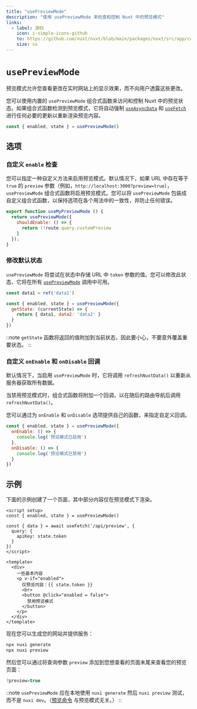 ```yaml
---
title: "usePreviewMode"
description: "使用 usePreviewMode 来检查和控制 Nuxt 中的预览模式"
links:
  - label: 源码
    icon: i-simple-icons-github
    to: https://github.com/nuxt/nuxt/blob/main/packages/nuxt/src/app/composables/preview.ts
    size: xs
---
```


# `usePreviewMode`

预览模式允许您查看更改在实时网站上的显示效果，而不向用户透露这些更改。

您可以使用内置的 `usePreviewMode` 组合式函数来访问和控制 Nuxt 中的预览状态。如果组合式函数检测到预览模式，它将自动强制 [`useAsyncData`](/docs/api/composables/use-async-data) 和 [`useFetch`](/docs/api/composables/use-fetch) 进行任何必要的更新以重新渲染预览内容。

```js
const { enabled, state } = usePreviewMode()
```

## 选项

### 自定义 `enable` 检查

您可以指定一种自定义方法来启用预览模式。默认情况下，如果 URL 中存在等于 `true` 的 `preview` 参数（例如，`http://localhost:3000?preview=true`），`usePreviewMode` 组合式函数将启用预览模式。您可以将 `usePreviewMode` 包装成自定义组合式函数，以保持选项在各个用法中的一致性，并防止任何错误。

```js
export function useMyPreviewMode () {
  return usePreviewMode({
    shouldEnable: () => {
      return !!route.query.customPreview
    }
  });
}
```

### 修改默认状态

`usePreviewMode` 将尝试在状态中存储 URL 中 `token` 参数的值。您可以修改此状态，它将在所有 [`usePreviewMode`](/docs/api/composables/use-preview-mode) 调用中可用。

```js
const data1 = ref('data1')

const { enabled, state } = usePreviewMode({
  getState: (currentState) => {
    return { data1, data2: 'data2' }
  }
})
```

::note
`getState` 函数将返回的值附加到当前状态，因此要小心，不要意外覆盖重要状态。
::

### 自定义 `onEnable` 和 `onDisable` 回调

默认情况下，当启用 `usePreviewMode` 时，它将调用 `refreshNuxtData()` 以重新从服务器获取所有数据。

当禁用预览模式时，组合式函数将附加一个回调，以在随后的路由导航后调用 `refreshNuxtData()`。

您可以通过为 `onEnable` 和 `onDisable` 选项提供自己的函数，来指定自定义回调。

```js
const { enabled, state } = usePreviewMode({
  onEnable: () => {
    console.log('预览模式已启用')
  },
  onDisable: () => {
    console.log('预览模式已禁用')
  }
})
```

## 示例

下面的示例创建了一个页面，其中部分内容仅在预览模式下渲染。

```vue [pages/some-page.vue]
<script setup>
const { enabled, state } = usePreviewMode()

const { data } = await useFetch('/api/preview', {
  query: {
    apiKey: state.token
  }
})
</script>

<template>
  <div>
    一些基本内容
    <p v-if="enabled">
      仅预览内容：{{ state.token }}
      <br>
      <button @click="enabled = false">
        禁用预览模式
      </button>
    </p>
  </div>
</template>
```

现在您可以生成您的网站并提供服务：

```bash [Terminal]
npx nuxi generate
npx nuxi preview
```

然后您可以通过将查询参数 `preview` 添加到您想查看的页面末尾来查看您的预览页面：

```js
?preview=true
```

::note
`usePreviewMode` 应在本地使用 `nuxi generate` 然后 `nuxi preview` 测试，而不是 `nuxi dev`。（[预览命令](/docs/api/commands/preview) 与预览模式无关。）
::